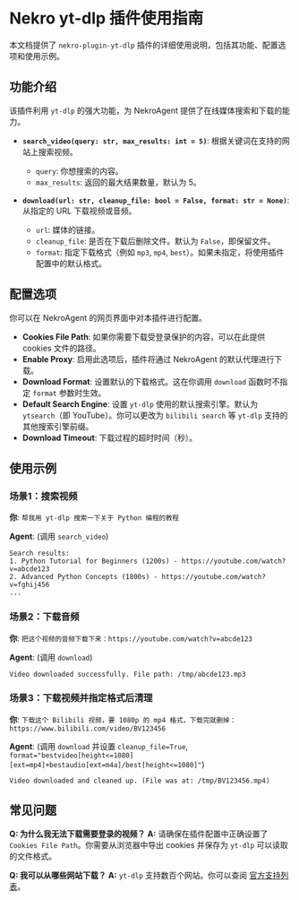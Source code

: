 # Nekro yt-dlp 插件使用指南

本文档提供了 `nekro-plugin-yt-dlp` 插件的详细使用说明，包括其功能、配置选项和使用示例。

## 功能介绍

该插件利用 `yt-dlp` 的强大功能，为 NekroAgent 提供了在线媒体搜索和下载的能力。

- **`search_video(query: str, max_results: int = 5)`**: 根据关键词在支持的网站上搜索视频。
  - `query`: 你想搜索的内容。
  - `max_results`: 返回的最大结果数量，默认为 5。

- **`download(url: str, cleanup_file: bool = False, format: str = None)`**: 从指定的 URL 下载视频或音频。
  - `url`: 媒体的链接。
  - `cleanup_file`: 是否在下载后删除文件。默认为 `False`，即保留文件。
  - `format`: 指定下载格式（例如 `mp3`, `mp4`, `best`）。如果未指定，将使用插件配置中的默认格式。

## 配置选项

你可以在 NekroAgent 的网页界面中对本插件进行配置。

- **Cookies File Path**: 如果你需要下载受登录保护的内容，可以在此提供 cookies 文件的路径。
- **Enable Proxy**: 启用此选项后，插件将通过 NekroAgent 的默认代理进行下载。
- **Download Format**: 设置默认的下载格式。这在你调用 `download` 函数时不指定 `format` 参数时生效。
- **Default Search Engine**: 设置 `yt-dlp` 使用的默认搜索引擎。默认为 `ytsearch`（即 YouTube）。你可以更改为 `bilibili search` 等 `yt-dlp` 支持的其他搜索引擎前缀。
- **Download Timeout**: 下载过程的超时时间（秒）。

## 使用示例

### 场景1：搜索视频

**你**: `帮我用 yt-dlp 搜索一下关于 Python 编程的教程`

**Agent**: (调用 `search_video`)
```
Search results:
1. Python Tutorial for Beginners (1200s) - https://youtube.com/watch?v=abcde123
2. Advanced Python Concepts (1800s) - https://youtube.com/watch?v=fghij456
...
```

### 场景2：下载音频

**你**: `把这个视频的音频下载下来：https://youtube.com/watch?v=abcde123`

**Agent**: (调用 `download`)
```
Video downloaded successfully. File path: /tmp/abcde123.mp3
```

### 场景3：下载视频并指定格式后清理

**你**: `下载这个 Bilibili 视频，要 1080p 的 mp4 格式，下载完就删掉：https://www.bilibili.com/video/BV123456`

**Agent**: (调用 `download` 并设置 `cleanup_file=True`, `format="bestvideo[height<=1080][ext=mp4]+bestaudio[ext=m4a]/best[height<=1080]"`)
```
Video downloaded and cleaned up. (File was at: /tmp/BV123456.mp4)
```

## 常见问题

**Q: 为什么我无法下载需要登录的视频？**
**A:** 请确保在插件配置中正确设置了 `Cookies File Path`。你需要从浏览器中导出 cookies 并保存为 `yt-dlp` 可以读取的文件格式。

**Q: 我可以从哪些网站下载？**
**A:** `yt-dlp` 支持数百个网站。你可以查阅 [官方支持列表](https://github.com/yt-dlp/yt-dlp/blob/master/supportedsites.md)。
